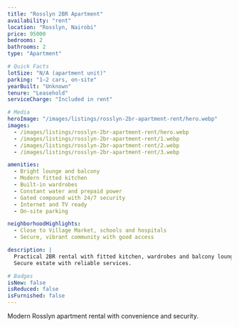 ```yaml
---
title: "Rosslyn 2BR Apartment"
availability: "rent"
location: "Rosslyn, Nairobi"
price: 95000
bedrooms: 2
bathrooms: 2
type: "Apartment"

# Quick Facts
lotSize: "N/A (apartment unit)"
parking: "1–2 cars, on-site"
yearBuilt: "Unknown"
tenure: "Leasehold"
serviceCharge: "Included in rent"

# Media
heroImage: "/images/listings/rosslyn-2br-apartment-rent/hero.webp"
images:
  - /images/listings/rosslyn-2br-apartment-rent/hero.webp
  - /images/listings/rosslyn-2br-apartment-rent/1.webp
  - /images/listings/rosslyn-2br-apartment-rent/2.webp
  - /images/listings/rosslyn-2br-apartment-rent/3.webp

amenities:
  - Bright lounge and balcony
  - Modern fitted kitchen
  - Built-in wardrobes
  - Constant water and prepaid power
  - Gated compound with 24/7 security
  - Internet and TV ready
  - On-site parking

neighborhoodHighlights:
  - Close to Village Market, schools and hospitals
  - Secure, vibrant community with good access

description: |
  Practical 2BR rental with fitted kitchen, wardrobes and balcony lounge.
  Secure estate with reliable services.

# Badges
isNew: false
isReduced: false
isFurnished: false
---
```

Modern Rosslyn apartment rental with convenience and security.
